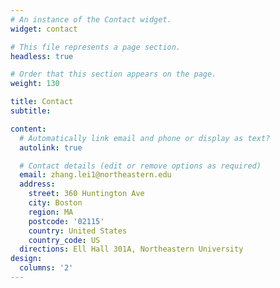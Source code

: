 ```yaml
---
# An instance of the Contact widget.
widget: contact

# This file represents a page section.
headless: true

# Order that this section appears on the page.
weight: 130

title: Contact
subtitle:

content:
  # Automatically link email and phone or display as text?
  autolink: true

  # Contact details (edit or remove options as required)
  email: zhang.lei1@northeastern.edu
  address:
    street: 360 Huntington Ave
    city: Boston
    region: MA
    postcode: '02115'
    country: United States
    country_code: US
  directions: Ell Hall 301A, Northeastern University
design:
  columns: '2'
---
```

